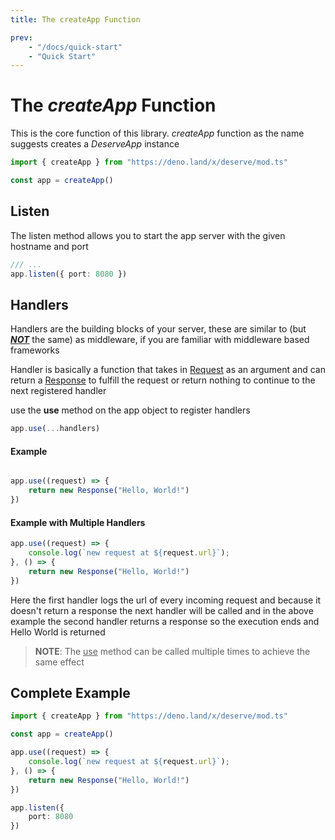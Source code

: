 ```yaml
---
title: The createApp Function

prev:
    - "/docs/quick-start"
    - "Quick Start"
---
```


# The *createApp* Function

This is the core function of this library.
*createApp* function as the name suggests creates a *DeserveApp* instance

```ts
import { createApp } from "https://deno.land/x/deserve/mod.ts"

const app = createApp()
```

## Listen

The listen method allows you to start the app server with the given hostname and port

```ts
/// ...
app.listen({ port: 8080 })
```

## Handlers

Handlers are the building blocks of your server, these are similar to 
(but <u>***NOT***</u> the same) as middleware, if you are familiar
with middleware based frameworks

Handler is basically a function that takes in [Request](https://developer.mozilla.org/en-US/docs/Web/API/Request) as an argument
and can return a [Response](https://developer.mozilla.org/en-US/docs/Web/API/Response) to fulfill the request or return nothing
to continue to the next registered handler

use the **use** method on the app object to register handlers

```ts
app.use(...handlers)
```

#### Example

```ts

app.use((request) => {
    return new Response("Hello, World!")
})

```

#### Example with Multiple Handlers

```ts
app.use((request) => {
    console.log(`new request at ${request.url}`);
}, () => {
    return new Response("Hello, World!")
})
```

Here the first handler logs the url of every incoming request
and because it doesn't return a response the next handler will be called
and in the above example the second handler returns a response so the execution
ends and Hello World is returned

> **NOTE**: The <u>use</u> method can be called multiple times to achieve the same effect 

## Complete Example

```ts
import { createApp } from "https://deno.land/x/deserve/mod.ts"

const app = createApp()

app.use((request) => {
    console.log(`new request at ${request.url}`);
}, () => {
    return new Response("Hello, World!")
})

app.listen({
    port: 8080
})
```
